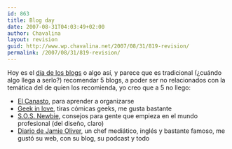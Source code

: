 ```yaml
---
id: 863
title: Blog day
date: 2007-08-31T04:03:49+02:00
author: Chavalina
layout: revision
guid: http://www.wp.chavalina.net/2007/08/31/819-revision/
permalink: /2007/08/31/819-revision/
---
```

Hoy es el <a href="http://www.blogday.org/" target="_blank">d&iacute;a de los blogs</a> o algo as&iacute;, y parece que es tradicional (&iquest;cuándo algo llega a serlo?) recomendar 5 blogs, a poder ser no relacionados con la temática del de quien los recomienda, yo creo que a 5 no llego:

  * [El Canasto](http://canasto.es/), para aprender a organizarse
  * [Geek in love](http://geekinlove.com/), tiras cómicas geeks, me gusta bastante
  * [S.O.S. Newbie](http://www.sosnewbie.com/es/), consejos para gente que empieza en el mundo profesional (del dise&ntilde;o, claro)
  * [Diario de Jamie Oliver](http://www.jamieoliver.com/diary/), un chef mediático, inglés y bastante famoso, me gustó su web, con su blog, su podcast y todo